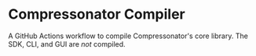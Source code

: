 # Compressonator Compiler
A GitHub Actions workflow to compile Compressonator's core library. The SDK, CLI, and GUI are *not* compiled.

